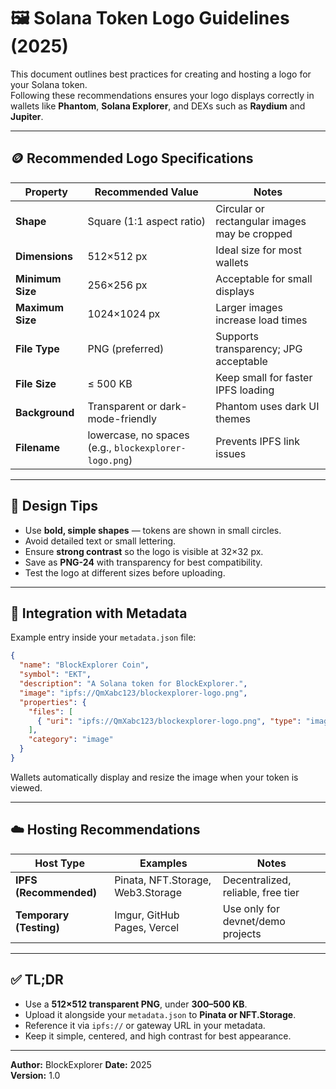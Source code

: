 # 🖼️ Solana Token Logo Guidelines (2025)

This document outlines best practices for creating and hosting a logo for your Solana token.  
Following these recommendations ensures your logo displays correctly in wallets like **Phantom**, **Solana Explorer**, and DEXs such as **Raydium** and **Jupiter**.

---

## 🪙 Recommended Logo Specifications

| Property | Recommended Value | Notes |
|-----------|------------------|-------|
| **Shape** | Square (1:1 aspect ratio) | Circular or rectangular images may be cropped |
| **Dimensions** | 512×512 px | Ideal size for most wallets |
| **Minimum Size** | 256×256 px | Acceptable for small displays |
| **Maximum Size** | 1024×1024 px | Larger images increase load times |
| **File Type** | PNG (preferred) | Supports transparency; JPG acceptable |
| **File Size** | ≤ 500 KB | Keep small for faster IPFS loading |
| **Background** | Transparent or dark-mode-friendly | Phantom uses dark UI themes |
| **Filename** | lowercase, no spaces (e.g., `blockexplorer-logo.png`) | Prevents IPFS link issues |

---

## 🎨 Design Tips

- Use **bold, simple shapes** — tokens are shown in small circles.  
- Avoid detailed text or small lettering.  
- Ensure **strong contrast** so the logo is visible at 32×32 px.  
- Save as **PNG-24** with transparency for best compatibility.  
- Test the logo at different sizes before uploading.

---

## 🧩 Integration with Metadata

Example entry inside your `metadata.json` file:

```json
{
  "name": "BlockExplorer Coin",
  "symbol": "EKT",
  "description": "A Solana token for BlockExplorer.",
  "image": "ipfs://QmXabc123/blockexplorer-logo.png",
  "properties": {
    "files": [
      { "uri": "ipfs://QmXabc123/blockexplorer-logo.png", "type": "image/png" }
    ],
    "category": "image"
  }
}
```

Wallets automatically display and resize the image when your token is viewed.

---

## ☁️ Hosting Recommendations

| Host Type | Examples | Notes |
|------------|-----------|-------|
| **IPFS (Recommended)** | Pinata, NFT.Storage, Web3.Storage | Decentralized, reliable, free tier |
| **Temporary (Testing)** | Imgur, GitHub Pages, Vercel | Use only for devnet/demo projects |

---

## ✅ TL;DR

- Use a **512×512 transparent PNG**, under **300–500 KB**.  
- Upload it alongside your `metadata.json` to **Pinata or NFT.Storage**.  
- Reference it via `ipfs://` or gateway URL in your metadata.  
- Keep it simple, centered, and high contrast for best appearance.

---

**Author:** BlockExplorer
**Date:** 2025  
**Version:** 1.0  

